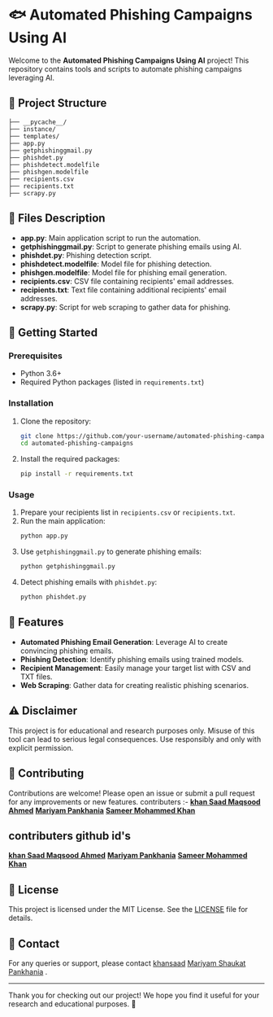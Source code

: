 

# 🐟 Automated Phishing Campaigns Using AI

Welcome to the **Automated Phishing Campaigns Using AI** project! This repository contains tools and scripts to automate phishing campaigns leveraging AI.

## 📂 Project Structure

```
├── __pycache__/
├── instance/
├── templates/
├── app.py
├── getphishinggmail.py
├── phishdet.py
├── phishdetect.modelfile
├── phishgen.modelfile
├── recipients.csv
├── recipients.txt
├── scrapy.py
```

## 📑 Files Description

- **app.py**: Main application script to run the automation.
- **getphishinggmail.py**: Script to generate phishing emails using AI.
- **phishdet.py**: Phishing detection script.
- **phishdetect.modelfile**: Model file for phishing detection.
- **phishgen.modelfile**: Model file for phishing email generation.
- **recipients.csv**: CSV file containing recipients' email addresses.
- **recipients.txt**: Text file containing additional recipients' email addresses.
- **scrapy.py**: Script for web scraping to gather data for phishing.

## 🚀 Getting Started

### Prerequisites

- Python 3.6+
- Required Python packages (listed in `requirements.txt`)

### Installation

1. Clone the repository:
   ```sh
   git clone https://github.com/your-username/automated-phishing-campaigns.git
   cd automated-phishing-campaigns
   ```

2. Install the required packages:
   ```sh
   pip install -r requirements.txt
   ```

### Usage

1. Prepare your recipients list in `recipients.csv` or `recipients.txt`.
2. Run the main application:
   ```sh
   python app.py
   ```
3. Use `getphishinggmail.py` to generate phishing emails:
   ```sh
   python getphishinggmail.py
   ```
4. Detect phishing emails with `phishdet.py`:
   ```sh
   python phishdet.py
   ```

## 🌟 Features

- **Automated Phishing Email Generation**: Leverage AI to create convincing phishing emails.
- **Phishing Detection**: Identify phishing emails using trained models.
- **Recipient Management**: Easily manage your target list with CSV and TXT files.
- **Web Scraping**: Gather data for creating realistic phishing scenarios.

## ⚠️ Disclaimer

This project is for educational and research purposes only. Misuse of this tool can lead to serious legal consequences. Use responsibly and only with explicit permission.

## 🤝 Contributing

Contributions are welcome! Please open an issue or submit a pull request for any improvements or new features.
contributers :-  [**khan Saad Maqsood Ahmed**](mailto:khansaad1275@gmail.com)
                 [**Mariyam Pankhania**](mailto:ms.pankhania@gmail.com)
                 [**Sameer Mohammed Khan**](mailto:ksameer7148@gmail.com)


## contributers github id's
[**khan Saad Maqsood Ahmed**](https://github.com/khansaad1275)
[**Mariyam Pankhania**](https://github.com/Ms-Pankhania)
[**Sameer Mohammed Khan**](https://github.com/Xlar8)


## 📜 License

This project is licensed under the MIT License. See the [LICENSE](LICENSE) file for details.

## 📧 Contact

For any queries or support, please contact [khansaad](mailto:khansaad1275@gmail.com) [Mariyam Shaukat Pankhania](mailto:ms.pankhania@gmail.com) .

---

Thank you for checking out our project! We hope you find it useful for your research and educational purposes. 🚀
